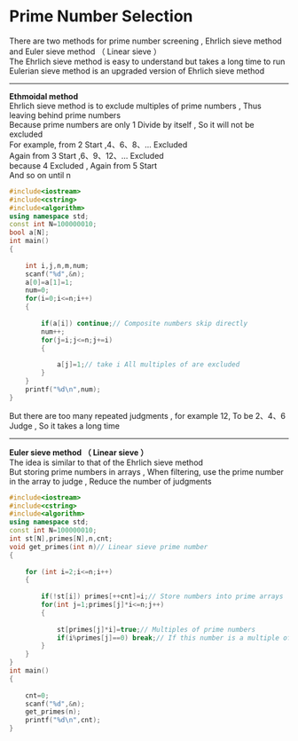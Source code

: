 # Prime Number Selection

There are two methods for prime number screening , Ehrlich sieve method and Euler sieve method （ Linear sieve ）  
The Ehrlich sieve method is easy to understand but takes a long time to run  
Eulerian sieve method is an upgraded version of Ehrlich sieve method

---

**Ethmoidal method**  
Ehrlich sieve method is to exclude multiples of prime numbers , Thus leaving behind prime numbers  
Because prime numbers are only 1 Divide by itself , So it will not be excluded  
For example, from 2 Start ,4、6、8、… Excluded  
Again from 3 Start ,6、9、12、… Excluded  
because 4 Excluded , Again from 5 Start  
And so on until n

```cpp
#include<iostream>
#include<cstring>
#include<algorithm>
using namespace std;
const int N=100000010;
bool a[N];
int main()
{
    
	int i,j,n,m,num;
	scanf("%d",&n);
	a[0]=a[1]=1;
	num=0;
	for(i=0;i<=n;i++)
	{
    
		if(a[i]) continue;// Composite numbers skip directly  
		num++;
		for(j=i;j<=n;j+=i)
		{
    
			a[j]=1;// take i All multiples of are excluded  
		}
	}
	printf("%d\n",num);
}

```

But there are too many repeated judgments , for example 12, To be 2、4、6 Judge , So it takes a long time

---

**Euler sieve method （ Linear sieve ）**  
The idea is similar to that of the Ehrlich sieve method  
But storing prime numbers in arrays , When filtering, use the prime number in the array to judge , Reduce the number of judgments

```cpp
#include<iostream>
#include<cstring>
#include<algorithm>
using namespace std;
const int N=100000010;
int st[N],primes[N],n,cnt;
void get_primes(int n)// Linear sieve prime number 
{
    
    for (int i=2;i<=n;i++)
    {
    
        if(!st[i]) primes[++cnt]=i;// Store numbers into prime arrays  
        for(int j=1;primes[j]*i<=n;j++)
        {
    
            st[primes[j]*i]=true;// Multiples of prime numbers  
            if(i%primes[j]==0) break;// If this number is a multiple of a prime number, end the loop  
        }
    }
}
int main()
{
    
	cnt=0;
	scanf("%d",&n);
	get_primes(n);
	printf("%d\n",cnt);
}
```

